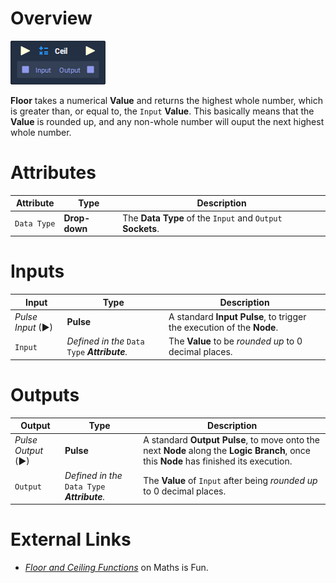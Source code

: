 # Overview

![](../../.gitbook/assets/node-ceil.png)

**Floor** takes a numerical **Value** and returns the highest whole number, which is greater than, or equal to, the `Input` **Value**. This basically means that the **Value** is rounded up, and any non-whole number will ouput the next highest whole number.

# Attributes

|Attribute|Type|Description|
|---|---|---|
|`Data Type`|**Drop-down**|The **Data Type** of the `Input` and `Output` **Sockets**.|

# Inputs

|Input|Type|Description|
|---|---|---|
|*Pulse Input* (►)|**Pulse**|A standard **Input Pulse**, to trigger the execution of the **Node**.|
|`Input`|*Defined in the* `Data Type` ***Attribute**.* |The **Value** to be *rounded up* to 0 decimal places.|

# Outputs

|Output|Type|Description|
|---|---|---|
|*Pulse Output* (►)|**Pulse**|A standard **Output Pulse**, to move onto the next **Node** along the **Logic Branch**, once this **Node** has finished its execution.|
|`Output`|*Defined in the* `Data Type` ***Attribute**.* |The **Value** of `Input` after being *rounded up* to 0 decimal places.|

# External Links

- [*Floor and Ceiling Functions*](https://www.mathsisfun.com/sets/function-floor-ceiling.html) on Maths is Fun.